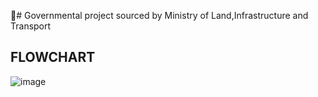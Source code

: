 # Governmental project sourced by Ministry of Land,Infrastructure and Transport

## FLOWCHART
![image](https://github.com/noahcho124/Dynamic-Allocation-Algorithm-for-Dispatching-Delivery-Truck/assets/142777760/5afbce54-59c1-4cb0-acd8-74b243081a2e)

